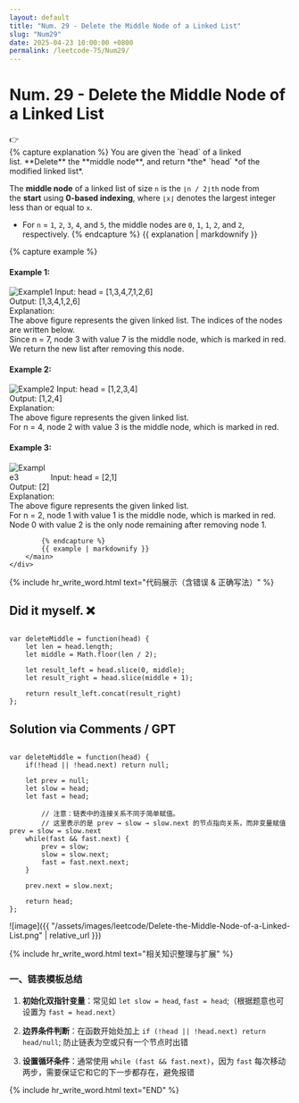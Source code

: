 ```yaml
---
layout: default
title: "Num. 29 - Delete the Middle Node of a Linked List"
slug: "Num29"
date: 2025-04-23 10:00:00 +0800
permalink: /leetcode-75/Num29/
---
```


# Num. 29 - Delete the Middle Node of a Linked List

<aside class="asideDiv">
    <div>👉</div>
    <div>
        <main>
            {% capture explanation %}
You are given the `head` of a linked list. **Delete** the **middle node**, and return *the* `head` *of the modified linked list*.

The **middle node** of a linked list of size `n` is the `⌊n / 2⌋th` node from the **start** using **0-based indexing**, where `⌊x⌋` denotes the largest integer less than or equal to `x`.

- For `n` = `1`, `2`, `3`, `4`, and `5`, the middle nodes are `0`, `1`, `1`, `2`, and `2`, respectively.
            {% endcapture %}
            {{ explanation | markdownify }}
        </main>
        <main>
            {% capture example %}
#### Example 1:
<img
  src="{{ '/assets/images/leetcode/Delete-the-Middle-Node-of-a-Linked-List-Example1.png' | relative_url }}"
  alt="Example1"
  class="leetcode-example-image"
  style="max-width: 18em;"
/>
Input: head = [1,3,4,7,1,2,6]  
Output: [1,3,4,1,2,6]  
Explanation:  
The above figure represents the given linked list. The indices of the nodes are written below.  
Since n = 7, node 3 with value 7 is the middle node, which is marked in red.  
We return the new list after removing this node.

#### Example 2:
<img
  src="{{ '/assets/images/leetcode/Delete-the-Middle-Node-of-a-Linked-List-Example2.png' | relative_url }}"
  alt="Example2"
  class="leetcode-example-image"
  style="height: auto; max-width: auto;"
/>
Input: head = [1,2,3,4]  
Output: [1,2,4]  
Explanation:  
The above figure represents the given linked list.  
For n = 4, node 2 with value 3 is the middle node, which is marked in red.

#### Example 3:
<img
  src="{{ '/assets/images/leetcode/Delete-the-Middle-Node-of-a-Linked-List-Example3.png' | relative_url }}"
  alt="Example3"
  class="leetcode-example-image"
  style=" max-width: 5em;"
/>
Input: head = [2,1]  
Output: [2]  
Explanation:  
The above figure represents the given linked list.  
For n = 2, node 1 with value 1 is the middle node, which is marked in red.  
Node 0 with value 2 is the only node remaining after removing node 1.

            {% endcapture %}
            {{ example | markdownify }}
        </main>
    </div>
</aside>

{% include hr_write_word.html text="代码展示（含错误 & 正确写法）" %}

## **Did it myself.** &#x274C; 
<pre><code class="language-js">
var deleteMiddle = function(head) {
    let len = head.length;
    let middle = Math.floor(len / 2);

    let result_left = head.slice(0, middle);
    let result_right = head.slice(middle + 1);
    
    return result_left.concat(result_right)
};
</code></pre>

## **Solution via Comments / GPT**
<pre><code class="language-js">
var deleteMiddle = function(head) {
    if(!head || !head.next) return null;

    let prev = null;
    let slow = head;
    let fast = head;

		// 注意：链表中的连接关系不同于简单赋值。
		// 这里表示的是 prev → slow → slow.next 的节点指向关系，而非变量赋值 prev = slow = slow.next
    while(fast && fast.next) {
        prev = slow;
        slow = slow.next;
        fast = fast.next.next;
    }

    prev.next = slow.next;

    return head;
};
</code></pre>

![image]({{ "/assets/images/leetcode/Delete-the-Middle-Node-of-a-Linked-List.png" | relative_url }})

{% include hr_write_word.html text="相关知识整理与扩展" %}

### **一、链表模板总结**

1. **初始化双指针变量**：常见如 `let slow = head`, `fast = head`;（根据题意也可设置为 `fast = head.next`）

2. **边界条件判断**：在函数开始处加上 `if (!head || !head.next) return head/null`; 防止链表为空或只有一个节点时出错

3. **设置循环条件**：通常使用 `while (fast && fast.next)`，因为 `fast` 每次移动两步，需要保证它和它的下一步都存在，避免报错



{% include hr_write_word.html text="END" %}